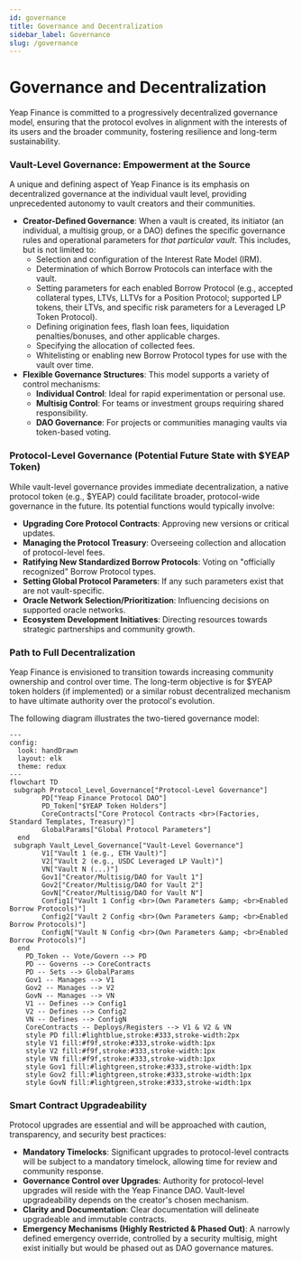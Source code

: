 ```yaml
---
id: governance
title: Governance and Decentralization
sidebar_label: Governance
slug: /governance
---
```


# Governance and Decentralization

Yeap Finance is committed to a progressively decentralized governance model, ensuring that the protocol evolves in alignment with the interests of its users and the broader community, fostering resilience and long-term sustainability.

### Vault-Level Governance: Empowerment at the Source

A unique and defining aspect of Yeap Finance is its emphasis on decentralized governance at the individual vault level, providing unprecedented autonomy to vault creators and their communities.

* **Creator-Defined Governance**: When a vault is created, its initiator (an individual, a multisig group, or a DAO) defines the specific governance rules and operational parameters for *that particular vault*. This includes, but is not limited to:
    * Selection and configuration of the Interest Rate Model (IRM).
    * Determination of which Borrow Protocols can interface with the vault.
    * Setting parameters for each enabled Borrow Protocol (e.g., accepted collateral types, LTVs, LLTVs for a Position Protocol; supported LP tokens, their LTVs, and specific risk parameters for a Leveraged LP Token Protocol).
    * Defining origination fees, flash loan fees, liquidation penalties/bonuses, and other applicable charges.
    * Specifying the allocation of collected fees.
    * Whitelisting or enabling new Borrow Protocol types for use with the vault over time.
* **Flexible Governance Structures**: This model supports a variety of control mechanisms:
    * **Individual Control**: Ideal for rapid experimentation or personal use.
    * **Multisig Control**: For teams or investment groups requiring shared responsibility.
    * **DAO Governance**: For projects or communities managing vaults via token-based voting.

### Protocol-Level Governance (Potential Future State with $YEAP Token)

While vault-level governance provides immediate decentralization, a native protocol token (e.g., $YEAP) could facilitate broader, protocol-wide governance in the future. Its potential functions would typically involve:

* **Upgrading Core Protocol Contracts**: Approving new versions or critical updates.
* **Managing the Protocol Treasury**: Overseeing collection and allocation of protocol-level fees.
* **Ratifying New Standardized Borrow Protocols**: Voting on "officially recognized" Borrow Protocol types.
* **Setting Global Protocol Parameters**: If any such parameters exist that are not vault-specific.
* **Oracle Network Selection/Prioritization**: Influencing decisions on supported oracle networks.
* **Ecosystem Development Initiatives**: Directing resources towards strategic partnerships and community growth.

### Path to Full Decentralization

Yeap Finance is envisioned to transition towards increasing community ownership and control over time. The long-term objective is for $YEAP token holders (if implemented) or a similar robust decentralized mechanism to have ultimate authority over the protocol's evolution.

The following diagram illustrates the two-tiered governance model:

```mermaid
---
config:
  look: handDrawn
  layout: elk
  theme: redux
---
flowchart TD
 subgraph Protocol_Level_Governance["Protocol-Level Governance"]
        PD["Yeap Finance Protocol DAO"]
        PD_Token["$YEAP Token Holders"]
        CoreContracts["Core Protocol Contracts <br>(Factories, Standard Templates, Treasury)"]
        GlobalParams["Global Protocol Parameters"]
  end
 subgraph Vault_Level_Governance["Vault-Level Governance"]
        V1["Vault 1 (e.g., ETH Vault)"]
        V2["Vault 2 (e.g., USDC Leveraged LP Vault)"]
        VN["Vault N (...)"]
        Gov1["Creator/Multisig/DAO for Vault 1"]
        Gov2["Creator/Multisig/DAO for Vault 2"]
        GovN["Creator/Multisig/DAO for Vault N"]
        Config1["Vault 1 Config <br>(Own Parameters &amp; <br>Enabled Borrow Protocols)"]
        Config2["Vault 2 Config <br>(Own Parameters &amp; <br>Enabled Borrow Protocols)"]
        ConfigN["Vault N Config <br>(Own Parameters &amp; <br>Enabled Borrow Protocols)"]
  end
    PD_Token -- Vote/Govern --> PD
    PD -- Governs --> CoreContracts
    PD -- Sets --> GlobalParams
    Gov1 -- Manages --> V1
    Gov2 -- Manages --> V2
    GovN -- Manages --> VN
    V1 -- Defines --> Config1
    V2 -- Defines --> Config2
    VN -- Defines --> ConfigN
    CoreContracts -- Deploys/Registers --> V1 & V2 & VN
    style PD fill:#lightblue,stroke:#333,stroke-width:2px
    style V1 fill:#f9f,stroke:#333,stroke-width:1px
    style V2 fill:#f9f,stroke:#333,stroke-width:1px
    style VN fill:#f9f,stroke:#333,stroke-width:1px
    style Gov1 fill:#lightgreen,stroke:#333,stroke-width:1px
    style Gov2 fill:#lightgreen,stroke:#333,stroke-width:1px
    style GovN fill:#lightgreen,stroke:#333,stroke-width:1px
```

### Smart Contract Upgradeability

Protocol upgrades are essential and will be approached with caution, transparency, and security best practices:

* **Mandatory Timelocks**: Significant upgrades to protocol-level contracts will be subject to a mandatory timelock, allowing time for review and community response.
* **Governance Control over Upgrades**: Authority for protocol-level upgrades will reside with the Yeap Finance DAO. Vault-level upgradeability depends on the creator's chosen mechanism.
* **Clarity and Documentation**: Clear documentation will delineate upgradeable and immutable contracts.
* **Emergency Mechanisms (Highly Restricted & Phased Out)**: A narrowly defined emergency override, controlled by a security multisig, might exist initially but would be phased out as DAO governance matures.
